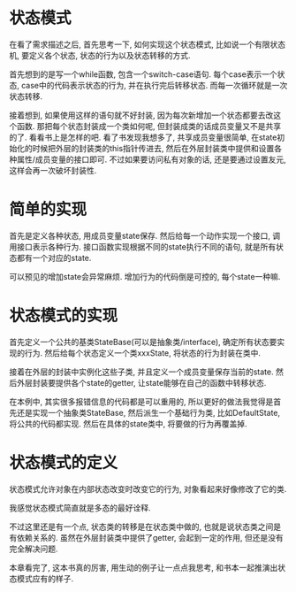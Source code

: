 # 状态模式

在看了需求描述之后, 首先思考一下, 如何实现这个状态模式, 比如说一个有限状态机, 要定义各个状态, 状态的行为以及状态转移的方式.

首先想到的是写一个while函数, 包含一个switch-case语句.
每个case表示一个状态, case中的代码表示状态的行为, 并在执行完后转移状态. 而每一次循环就是一次状态转移.

接着想到, 如果使用这样的语句就不好封装, 因为每次新增加一个状态都要去改这个函数.
那把每个状态封装成一个类如何呢, 但封装成类的话成员变量又不是共享的了.
看看书上是怎样的吧. 看了书发现我想多了, 共享成员变量很简单, 在state初始化的时候把外层的封装类的this指针传进去, 然后在外层封装类中提供和设置各种属性/成员变量的接口即可. 不过如果要访问私有对象的话, 还是要通过设置友元, 这样会再一次破坏封装性.

# 简单的实现

首先是定义各种状态, 用成员变量state保存. 然后给每一个动作实现一个接口, 调用接口表示各种行为.
接口函数实现根据不同的state执行不同的语句, 就是所有状态都有一个对应的state.

可以预见的增加state会异常麻烦.
增加行为的代码倒是可控的, 每个state一种嘛.

# 状态模式的实现

首先定义一个公共的基类StateBase(可以是抽象类/interface), 确定所有状态要实现的行为.
然后给每个状态定义一个类xxxState, 将状态的行为封装在类中.

接着在外层的封装中实例化这些子类, 并且定义一个成员变量保存当前的state.
然后外层封装要提供各个state的getter, 让state能够在自己的函数中转移状态.

在本例中, 其实很多报错信息的代码都是可以重用的, 所以更好的做法我觉得是首先还是实现一个抽象类StateBase,
然后派生一个基础行为类, 比如DefaultState, 将公共的代码都实现.
然后在具体的state类中, 将要做的行为再覆盖掉.

# 状态模式的定义

状态模式允许对象在内部状态改变时改变它的行为, 对象看起来好像修改了它的类.

我感觉状态模式简直就是多态的最好诠释.

不过这里还是有一个点, 状态类的转移是在状态类中做的, 也就是说状态类之间是有依赖关系的.
虽然在外层封装类中提供了getter, 会起到一定的作用, 但还是没有完全解决问题.

本章看完了, 这本书真的厉害, 用生动的例子让一点点我思考, 和书本一起推演出状态模式应有的样子.